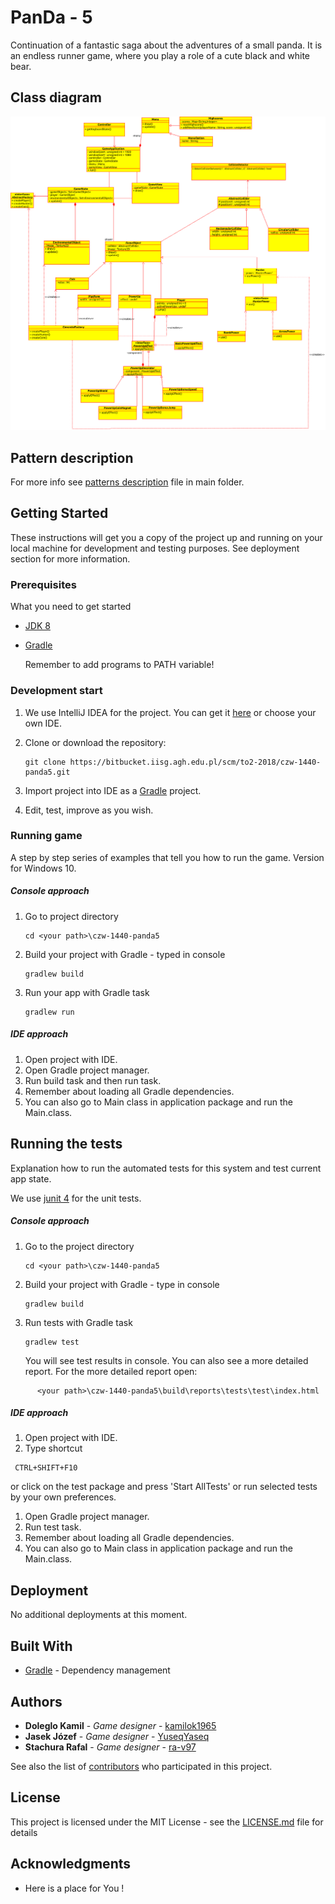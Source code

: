# PanDa - 5 

Continuation of a fantastic saga about the adventures of a small panda.
It is an endless runner game, where you play a role of a cute black and white bear.

## Class diagram

![class diagram](classDiagram_v2.png)

## Pattern description

For more info see [patterns description](project_patterns_description.pdf) file in main folder.

## Getting Started

These instructions will get you a copy of the project up and running on your local machine for development and testing purposes. See deployment section for more information.

### Prerequisites

What you need to get started 

- [JDK 8](https://www.oracle.com/technetwork/java/javase/downloads/jdk8-downloads-2133151.html)

- [Gradle](https://gradle.org/)

  Remember to add programs to PATH variable!

### Development start

1. We use IntelliJ IDEA for the project. You can get it [here](https://www.jetbrains.com/idea/) or choose your own IDE.

2. Clone or download the repository:

   ```
   git clone https://bitbucket.iisg.agh.edu.pl/scm/to2-2018/czw-1440-panda5.git
   ```

3. Import project into IDE as a [Gradle](https://gradle.org/) project.

4. Edit, test, improve as you wish.

### Running game

A step by step series of examples that tell you how to run the game.
Version for Windows 10.

##### Console approach

1. Go to project directory

   ```
   cd <your path>\czw-1440-panda5
   ```

2. Build your project with Gradle - typed in console

   ```
   gradlew build
   ```

3. Run your app with Gradle task

   ```
   gradlew run
   ```

##### IDE approach

1. Open project with IDE.
2. Open Gradle project manager.
3. Run build task and then run task.
4. Remember about loading all Gradle dependencies.
5. You can also go to Main class in application package and run the Main.class.

## Running the tests

Explanation how to run the automated tests for this system and test current app state.

We use [junit 4](https://junit.org/junit4/) for the unit tests.

##### Console approach

1. Go to the project directory

   ```
   cd <your path>\czw-1440-panda5
   ```

2. Build your project with Gradle - type in console

   ```
   gradlew build
   ```

3. Run tests with Gradle task

   ```
   gradlew test
   ```

   You will see test results in console. You can also see a more detailed report.
   For the more detailed report open:

```
      <your path>\czw-1440-panda5\build\reports\tests\test\index.html
```

##### IDE approach

1. Open project with IDE.
2. Type shortcut

```
 CTRL+SHIFT+F10
```

 or click on the test package and press 'Start AllTests'
 or run selected tests by your own preferences.

1. Open Gradle project manager.
2. Run test task.
3. Remember about loading all Gradle dependencies.
4. You can also go to Main class in application package and run the Main.class.

## Deployment

No additional deployments at this moment.

## Built With

- [Gradle](https://gradle.org/) - Dependency management

## Authors

- **Doleglo Kamil** - *Game designer* - [kamilok1965](https://github.com/kamilok1965)
- **Jasek Józef** - *Game designer* - [YuseqYaseq](https://github.com/YuseqYaseq)
- **Stachura Rafal** - *Game designer* - [ra-v97](https://github.com/ra-v97)

See also the list of [contributors](https://bitbucket.iisg.agh.edu.pl/projects/TO2-2018/repos/czw-1440-panda5/graphs/contributors) who participated in this project.

## License

This project is licensed under the MIT License - see the [LICENSE.md](LICENSE.md) file for details

## Acknowledgments

- Here is a place for You !
